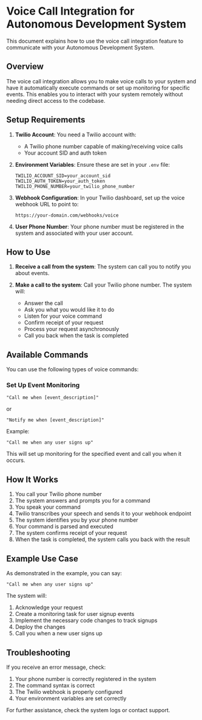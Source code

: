 # Voice Call Integration for Autonomous Development System

This document explains how to use the voice call integration feature to communicate with your Autonomous Development System.

## Overview

The voice call integration allows you to make voice calls to your system and have it automatically execute commands or set up monitoring for specific events. This enables you to interact with your system remotely without needing direct access to the codebase.

## Setup Requirements

1. **Twilio Account**: You need a Twilio account with:
   - A Twilio phone number capable of making/receiving voice calls
   - Your account SID and auth token

2. **Environment Variables**: Ensure these are set in your `.env` file:
   ```
   TWILIO_ACCOUNT_SID=your_account_sid
   TWILIO_AUTH_TOKEN=your_auth_token
   TWILIO_PHONE_NUMBER=your_twilio_phone_number
   ```

3. **Webhook Configuration**: In your Twilio dashboard, set up the voice webhook URL to point to:
   ```
   https://your-domain.com/webhooks/voice
   ```

4. **User Phone Number**: Your phone number must be registered in the system and associated with your user account.

## How to Use

1. **Receive a call from the system**: The system can call you to notify you about events.

2. **Make a call to the system**: Call your Twilio phone number. The system will:
   - Answer the call
   - Ask you what you would like it to do
   - Listen for your voice command
   - Confirm receipt of your request
   - Process your request asynchronously
   - Call you back when the task is completed

## Available Commands

You can use the following types of voice commands:

### Set Up Event Monitoring

```
"Call me when [event_description]"
```

or

```
"Notify me when [event_description]"
```

Example:
```
"Call me when any user signs up"
```

This will set up monitoring for the specified event and call you when it occurs.

## How It Works

1. You call your Twilio phone number
2. The system answers and prompts you for a command
3. You speak your command
4. Twilio transcribes your speech and sends it to your webhook endpoint
5. The system identifies you by your phone number
6. Your command is parsed and executed
7. The system confirms receipt of your request
8. When the task is completed, the system calls you back with the result

## Example Use Case

As demonstrated in the example, you can say:

```
"Call me when any user signs up"
```

The system will:
1. Acknowledge your request
2. Create a monitoring task for user signup events
3. Implement the necessary code changes to track signups
4. Deploy the changes
5. Call you when a new user signs up

## Troubleshooting

If you receive an error message, check:
1. Your phone number is correctly registered in the system
2. The command syntax is correct
3. The Twilio webhook is properly configured
4. Your environment variables are set correctly

For further assistance, check the system logs or contact support.
